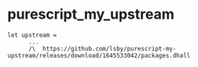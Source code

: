 # purescript_my_upstream

```
let upstream =
      ...
      /\  https://github.com/lsby/purescript-my-upstream/releases/download/1645533042/packages.dhall
